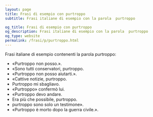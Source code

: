 ```yaml
---
layout: page
title: Frasi di esempio con purtroppo 
subtitle: Frasi italiane di esempio con la parola  purtroppo

og_title: Frasi di esempio con purtroppo 
og_description: Frasi italiane di esempio con la parola  purtroppo
og_type: website
permalink: /frasi/p/purtroppo.html
---
```


Frasi italiane di esempio contenenti la parola purtroppo:


- «Purtroppo non posso.».
- «Sono tutti conservatori, purtroppo.
- «Purtroppo non posso aiutarti.».
- «Cattive notizie, purtroppo.
- Purtroppo mi sbagliavo.
- «Purtroppo» confermò lui.
- «Purtroppo devo andare.
- Era più che possibile, purtroppo.
- purtroppo sono solo un testimone».
- «Purtroppo è morto dopo la guerra civile.».
